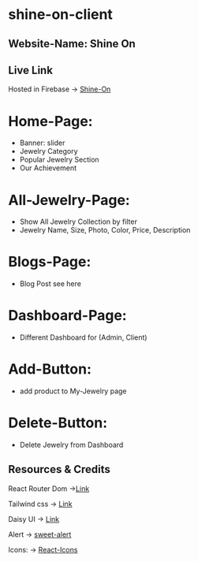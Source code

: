 # shine-on-client

## Website-Name: Shine On

## Live Link

Hosted in Firebase -> [Shine-On](https://shine-on-2023.web.app/)

# Home-Page:

* Banner: slider
* Jewelry Category
* Popular Jewelry Section
* Our Achievement

# All-Jewelry-Page:

* Show All Jewelry Collection by filter
* Jewelry Name, Size, Photo, Color, Price, Description

# Blogs-Page:
* Blog Post see here

# Dashboard-Page:
* Different Dashboard for (Admin, Client)


# Add-Button:

* add product to My-Jewelry page

# Delete-Button:

* Delete Jewelry from Dashboard

## Resources & Credits

React Router Dom ->[Link](https://reactrouter.com/en/main/start/tutorial)

Tailwind css -> [Link](https://tailwindcss.com/)

Daisy UI -> [Link](https://daisyui.com/)

Alert -> [sweet-alert](https://sweetalert2.github.io/)

Icons: -> [React-Icons](https://react-icons.github.io/react-icons/)